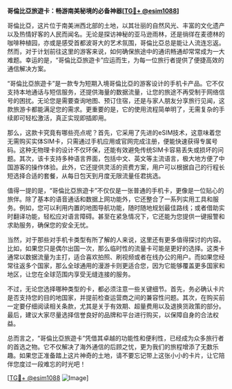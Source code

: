 **哥倫比亞旅遊卡：畅游南美秘境的必备神器[[TG💪+ @esim1088](https://t.me/s/esim1088)]**

哥倫比亞，这片位于南美洲西北部的土地，以其壮丽的自然风光、丰富的文化遗产以及热情好客的人民而闻名。无论是探访神秘的亚马逊雨林，还是徜徉在麦德林的咖啡种植园，亦或是感受首都波哥大的艺术氛围，哥倫比亞总是能让人流连忘返。然而，对于计划前往这里的游客来说，如何确保旅途中的通讯畅通却常常成为一大难题。幸运的是，“哥倫比亞旅遊卡”应运而生，为每一位旅行者提供了便捷高效的通信解决方案。

“哥倫比亞旅遊卡”是一款专为短期入境哥倫比亞的游客设计的手机卡产品。它不仅支持本地通话与短信服务，还提供海量的数据流量，让您的旅途不再受制于网络信号的困扰。无论您是需要查询地图、预订住宿，还是与家人朋友分享旅行见闻，这款旅游卡都能满足您的需求。更重要的是，它的使用流程简单明了，无需复杂的手续即可轻松激活，真正实现即插即用。

那么，这款卡究竟有哪些亮点呢？首先，它采用了先进的eSIM技术，这意味着您无需购买实体SIM卡，只需通过手机应用或官网完成注册，便能快速获得专属号码。这种无物理卡的设计不仅环保，还能有效避免传统SIM卡容易丢失或损坏的问题。其次，该卡支持多种语言界面，包括中文、英文等主流语言，极大地方便了中国游客的操作体验。此外，它还提供灵活的资费方案，用户可以根据自己的行程长短选择合适的套餐，从每日包天到月度无限流量任君挑选。

值得一提的是，“哥倫比亞旅遊卡”不仅仅是一张普通的手机卡，更像是一位贴心的旅伴。除了基本的语音通话和数据上网功能外，它还整合了一系列实用工具和服务。例如，您可以利用内置的地图导航功能，随时随地规划最佳路线；或者借助实时翻译功能，轻松应对语言障碍。甚至在紧急情况下，它还能为您提供一键报警和求助服务，确保您的安全无忧。

当然，对于那些对手机卡类型有所了解的人来说，这里还有更多值得探讨的内容。比如，如果您只是偶尔出国一次，那么临时性的流量卡可能是更好的选择。这类卡通常以数据流量为主打，适合喜欢拍照、刷视频或者在线办公的用户。而如果您经常往返多个国家，那么全球通用的漫游卡则更适合您，因为它能够覆盖更多国家和地区，让您在全球范围内享受无缝连接的服务。

不过，无论您选择哪种类型的卡，都必须注意一些关键细节。首先，务必确认卡片是否支持您的目的地国家，并提前检查运营商之间的兼容性问题。其次，在购买前一定要仔细阅读相关条款，尤其是关于有效期、超量费用以及退换货政策的部分。最后，建议大家尽量选择信誉良好的品牌和平台进行购买，以保障自身的合法权益。

总而言之，“哥倫比亞旅遊卡”凭借其卓越的功能性和便利性，已经成为众多旅行者的首选之物。它不仅解决了海外通信的后顾之忧，更为我们的旅程增添了无数乐趣。如果您正准备踏上这片神奇的土地，请不要忘记带上这张小小的卡片，让它陪伴您度过一段难忘的时光吧！

[[TG💪+ @esim1088](https://t.me/s/esim1088) ![Image](https://i.postimg.cc/4NQfJmqS/Snipaste-2025-05-13-00-14-12.png)]